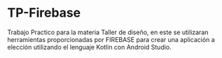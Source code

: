 # TP-Firebase
Trabajo Practico para la materia Taller de diseño, en este se utilizaran herramientas proporcionadas por FIREBASE para crear una aplicación a elección utilizando el lenguaje Kotlin con Android Studio.
